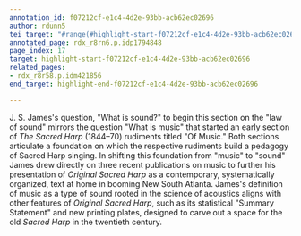 ```yaml
---
annotation_id: f07212cf-e1c4-4d2e-93bb-acb62ec02696
author: rdunn5
tei_target: "#range(#highlight-start-f07212cf-e1c4-4d2e-93bb-acb62ec02696, #highlight-end-f07212cf-e1c4-4d2e-93bb-acb62ec02696)"
annotated_page: rdx_r8rn6.p.idp1794848
page_index: 17
target: highlight-start-f07212cf-e1c4-4d2e-93bb-acb62ec02696
related_pages:
- rdx_r8r58.p.idm421856
end_target: highlight-end-f07212cf-e1c4-4d2e-93bb-acb62ec02696

---
```

J. S. James's question, "What is sound?" to begin this section on the "law of sound" mirrors the question "What is music" that started an early section of *The Sacred Harp* (1844–70) rudiments titled "Of Music." Both sections articulate a foundation on which the respective rudiments build a pedagogy of Sacred Harp singing. In shifting this foundation from "music" to "sound" James drew directly on three recent publications on music to further his presentation of *Original Sacred Harp* as a contemporary, systematically organized, text at home in booming New South Atlanta. James's definition of music as a type of sound rooted in the science of acoustics aligns with other features of *Original Sacred Harp*, such as its statistical "Summary Statement" and new printing plates, designed to carve out a space for the old *Sacred Harp* in the twentieth century.
